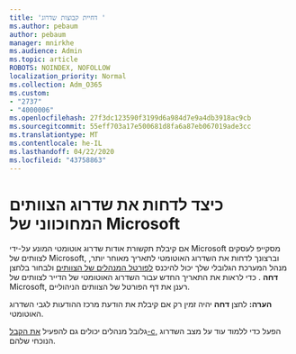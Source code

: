 ```yaml
---
title: 'דחיית קבוצות שדרוג '
ms.author: pebaum
author: pebaum
manager: mnirkhe
ms.audience: Admin
ms.topic: article
ROBOTS: NOINDEX, NOFOLLOW
localization_priority: Normal
ms.collection: Adm_O365
ms.custom:
- "2737"
- "4000006"
ms.openlocfilehash: 27f3dc123590f3199d6a984d7e9a4db3918ac9cb
ms.sourcegitcommit: 55eff703a17e500681d8fa6a87eb067019ade3cc
ms.translationtype: MT
ms.contentlocale: he-IL
ms.lasthandoff: 04/22/2020
ms.locfileid: "43758863"
---
```

# <a name="how-to-postpone-the-microsoft-driven-teams-upgrade"></a>כיצד לדחות את שדרוג הצוותים המחוכווני של Microsoft

אם קיבלת תקשורת אודות שדרוג אוטומטי המונע על-ידי Microsoft מסקייפ לעסקים לצוותים של Microsoft, וברצונך לדחות את השדרוג האוטומטי לתאריך מאוחר יותר, מנהל המערכת הגלובלי שלך יכול להיכנס [לפורטל המנהלים של הצוותים](https://admin.teams.microsoft.com/dashboard) ולבחור בלחצן **דחה** . כדי לראות את התאריך החדש עבור השדרוג האוטומטי של הדייר לצוותים של Microsoft, רענן את דף הפורטל של הצוותים הניהוליים.

**הערה:** לחצן **דחה** יהיה זמין רק אם קיבלת את הודעת מרכז ההודעות לגבי השדרוג האוטומטי. 

גלובל מנהלים יכולים גם להפעיל [את הקבל-c,](https://docs.microsoft.com/powershell/module/skype/get-csteamsupgradestatus?view=skype-ps) הפעל כדי ללמוד עוד על מצב השדרוג הנוכחי שלהם. 